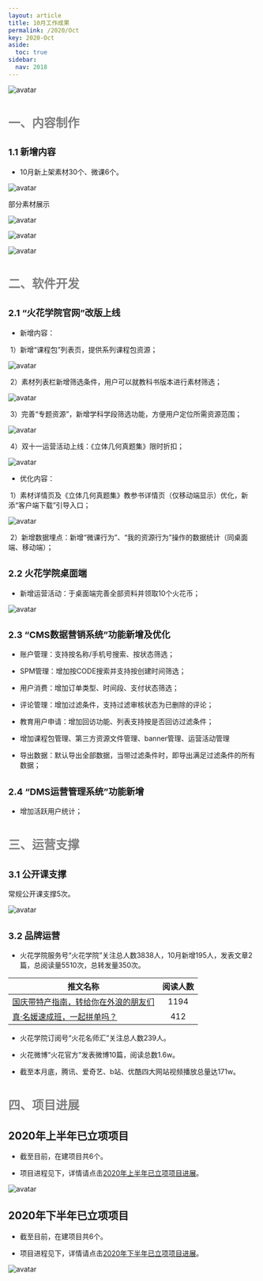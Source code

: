 ```yaml
---
layout: article
title: 10月工作成果
permalink: /2020/Oct
key: 2020-Oct
aside:
  toc: true
sidebar:
  nav: 2018
---
```



<bro/><bro/>

![avatar](images/20201000001.png)

# <font size="5" color="gray">一、内容制作</font>

## <font size="4" >1.1 新增内容</font>

- 10月新上架素材30个、微课6个。

![avatar](images/20201002.png)

部分素材展示

![avatar](images/20201003.png)

![avatar](images/20201004.png)

![avatar](images/20201005.png)

# <font size="5" color="gray">二、软件开发</font>

## <font size="4" >2.1 “火花学院官网”改版上线</font>

- 新增内容：

&nbsp;1）新增“课程包”列表页，提供系列课程包资源；

![avatar](images/20201006.png)

&nbsp;2）素材列表栏新增筛选条件，用户可以就教科书版本进行素材筛选；

![avatar](images/20201007.png)

&nbsp;3）完善“专题资源”，新增学科学段筛选功能，方便用户定位所需资源范围；

![avatar](images/20201009.png)

&nbsp;4）双十一运营活动上线：《立体几何真题集》限时折扣；

![avatar](images/202010010.png)

- 优化内容：

&nbsp;1）素材详情页及《立体几何真题集》教参书详情页（仅移动端显示）优化，新添“客户端下载”引导入口；

![avatar](images/202010008.png)

&nbsp;2）新增数据埋点：新增“微课行为”、“我的资源行为”操作的数据统计（同桌面端、移动端）；

## <font size="4" >2.2 火花学院桌面端</font>

- 新增运营活动：于桌面端完善全部资料并领取10个火花币；

![avatar](images/20201012.png)

## <font size="4" >2.3 “CMS数据营销系统”功能新增及优化</font>

- 账户管理：支持按名称/手机号搜索、按状态筛选；

- SPM管理：增加按CODE搜索并支持按创建时间筛选；

- 用户消费：增加订单类型、时间段、支付状态筛选；

- 评论管理：增加过滤条件，支持过滤审核状态为已删除的评论；

- 教育用户申请：增加回访功能、列表支持按是否回访过滤条件；

- 增加课程包管理、第三方资源文件管理、banner管理、运营活动管理

- 导出数据：默认导出全部数据，当带过滤条件时，即导出满足过滤条件的所有数据；

## <font size="4" >2.4 “DMS运营管理系统”功能新增</font>

- 增加活跃用户统计；

# <font size="5" color="gray">三、运营支撑</font>

## <font size="4" >3.1 公开课支撑</font>

常规公开课支撑5次。

![avatar](images/20201013.png)

## <font size="4" >3.2 品牌运营</font>

- 火花学院服务号“火花学院”关注总人数3838人，10月新增195人，发表文章2篇，总阅读量5510次，总转发量350次。

| 推文名称 |  阅读人数  | 
|-------------|:------:|
[国庆带特产指南，转给你在外浪的朋友们](https://mp.weixin.qq.com/s/S5OTZ-LLbwq5dMXrENegyA)|	1194|
[真·名媛速成班，一起拼单吗？](https://mp.weixin.qq.com/s/2tglqIWu8t0_k2by8SNIlw)|	412|

- 火花学院订阅号“火花名师汇”关注总人数239人。

- 火花微博“火花官方”发表微博10篇，阅读总数1.6w。

- 截至本月底，腾讯、爱奇艺、b站、优酷四大网站视频播放总量达171w。

# <font size="5" color="gray">四、项目进展</font>

## 2020年上半年已立项项目

- 截至目前，在建项目共6个。

- 项目进程见下，详情请点击[2020年上半年已立项项目进展](https://github.com/Xiyue-team/doc_monthlyreport/blob/master/project/2020/Oct.md)。
 
![avatar](images/20201014.png)

## 2020年下半年已立项项目

- 截至目前，在建项目共6个。

- 项目进程见下，详情请点击[2020年下半年已立项项目进展](https://github.com/Xiyue-team/doc_monthlyreport/blob/master/project/2020/Oct.md)。
 
![avatar](images/20201015.png)


